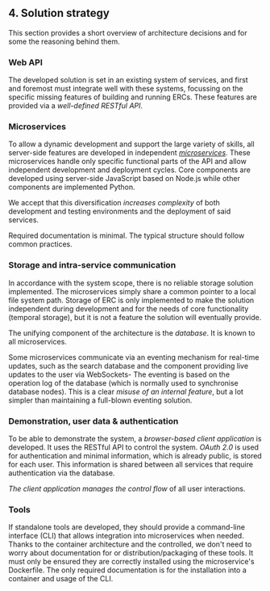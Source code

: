 ## 4. Solution strategy

This section provides a short overview of architecture decisions and for some the reasoning behind them.

### Web API

The developed solution is set in an existing system of services, and first and foremost must integrate well with these systems, focussing on the specific missing features of building and running ERCs.
These features are provided via a _well-defined RESTful API_.

### Microservices

To allow a dynamic development and support the large variety of skills, all server-side features are developed in independent _[microservices](https://en.wikipedia.org/wiki/Microservices)_.
These microservices handle only specific functional parts of the API and allow independent development and deployment cycles.
Core components are developed using server-side JavaScript based on Node.js while other components are implemented Python.

We accept that this diversification _increases complexity_ of both development and testing environments and the deployment of said services.

Required documentation is minimal. The typical structure should follow common practices.

### Storage and intra-service communication

In accordance with the system scope, there is no reliable storage solution implemented.
The microservices simply share a common pointer to a local file system path.
Storage of ERC is only implemented to make the solution independent during development and for the needs of core functionality (temporal storage), but it is not a feature the solution will eventually provide.

The unifying component of the architecture is the _database_.
It is known to all microservices.

Some microservices communicate via an eventing mechanism for real-time updates, such as the search database and the component providing live updates to the user via WebSockets-
The eventing is based on the operation log of the database (which is normally used to synchronise database nodes).
This is a clear _misuse of an internal feature_, but a lot simpler than maintaining a full-blown eventing solution.

### Demonstration, user data & authentication

To be able to demonstrate the system, a _browser-based client application_ is developed.
It uses the RESTful API to control the system.
_OAuth 2.0_ is used for authentication and minimal information, which is already public, is stored for each user.
This information is shared between all services that require authentication via the database.

_The client application manages the control flow_ of all user interactions.

### Tools

If standalone tools are developed, they should provide a command-line interface (CLI) that allows integration into microservices when needed.
Thanks to the container architecture and the controlled, we don't need to worry about documentation for or distribution/packaging of these tools.
It must only be ensured they are correctly installed using the microservice's Dockerfile.
The only required documentation is for the installation into a container and usage of the CLI.
